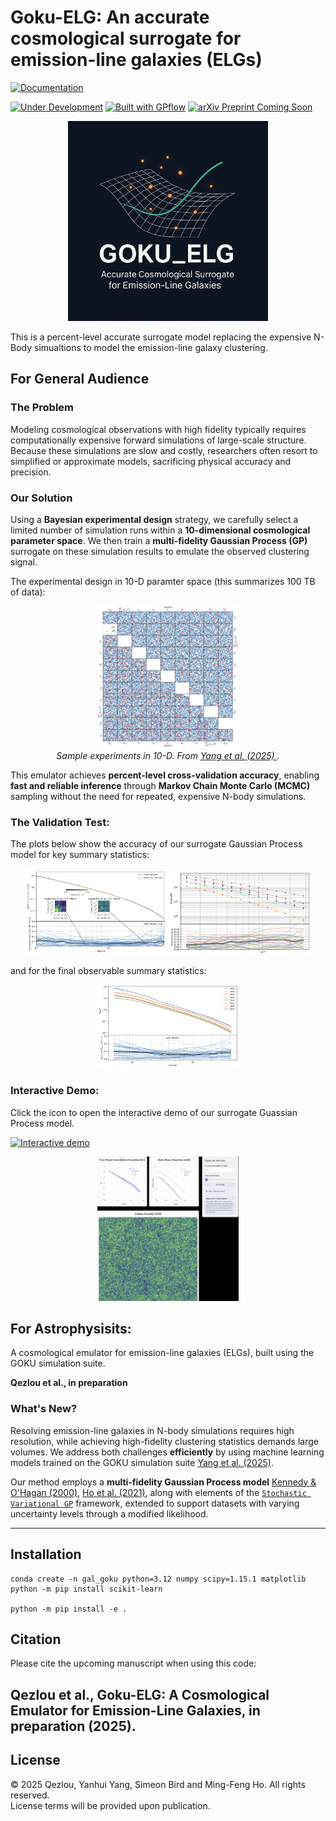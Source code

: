 # Goku-ELG: An accurate cosmological surrogate for emission-line galaxies (ELGs)

[![Documentation](https://img.shields.io/badge/📖_Read_The_Documentation-blue?style=for-the-badge&logo=readthedocs&logoColor=white)](https://goku-elg.readthedocs.io/en/latest/)

[![Under Development](https://img.shields.io/badge/status-under--development-orange)](https://github.com/)
[![Built with GPflow](https://img.shields.io/badge/built%20with-GPflow-2ea44f)](https://gpflow.github.io/)
[![arXiv Preprint Coming Soon](https://img.shields.io/badge/arXiv-preprint%20coming%20soon-blue)](https://arxiv.org/)


<p align="center">
    <img src="web_assets/goku_elg.png" alt="Goku-ELG logo" width="320"/>
</p>

This is a percent-level accurate surrogate model replacing the expensive N-Body simualtions to model the emission-line galaxy clustering. 



##  For General Audience

### The Problem

Modeling cosmological observations with high fidelity typically requires computationally expensive forward simulations of large-scale structure.
Because these simulations are slow and costly, researchers often resort to simplified or approximate models, sacrificing physical accuracy and precision.

### Our Solution

Using a **Bayesian experimental design** strategy, we carefully select a limited number of simulation runs within a **10-dimensional cosmological parameter space**.
We then train a **multi-fidelity Gaussian Process (GP)** surrogate on these simulation results to emulate the observed clustering signal.

The experimental design in 10-D paramter space (this summarizes 100 TB of data):

<p align="center">
  <img src="web_assets/10-D-param-space.png" alt="parameters" width="45%">
  <br>
  <em>
    Sample experiments in 10-D. From
    <a href="https://ui.adsabs.harvard.edu/abs/2025PhRvD.111h3529Y/abstract" target="_blank">
      Yang et al. (2025)
    </a>.
  </em>
</p>


This emulator achieves **percent-level cross-validation accuracy**, enabling **fast and reliable inference** through **Markov Chain Monte Carlo (MCMC)** sampling without the need for repeated, expensive N-body simulations.


### The Validation Test:
The plots below show the accuracy of our surrogate Gaussian Process model for key summary statistics:

<p align="center">
  <img src="web_assets/h-h-clustering-cv.png" alt="Gal-Gal-Clustering" width="45%">
  <img src="web_assets/hmf-cv.png" alt="hmf-CV" width="45%">
</p>

and for the final observable summary statistics:
<p align="center">
  <img src="web_assets/Galaxy_Galaxy_clustering.png" alt="Gal-Gal-Clustering" width="45%">
</p>



### Interactive Demo:
Click the icon to open the interactive demo of our surrogate Guassian Process model.

[![Interactive demo](https://img.shields.io/badge/Interactive%20Demo–Goku%20ELG-cyan?style=flat-square)](https://qezlou.github.io/gal-clustering-viz/change_one/)

<p align="center">
  <a href="https://qezlou.github.io/gal-clustering-viz/change_one/" target="_blank">
    <img src="web_assets/demo-snap.png" alt="Gal-Gal-Clustering" width="45%">
  </a>
</p>


## For Astrophysisits:

A cosmological emulator for emission-line galaxies (ELGs), built using the GOKU simulation suite.

**Qezlou et al., in preparation**


### What's New?

Resolving emission-line galaxies in N-body simulations requires high resolution, while achieving high-fidelity clustering statistics demands large volumes. We address both challenges **efficiently** by using machine learning models trained on the GOKU simulation suite [Yang et al. (2025)](https://ui.adsabs.harvard.edu/abs/2025PhRvD.111h3529Y/abstract).

Our method employs a **multi-fidelity Gaussian Process model** [Kennedy & O'Hagan (2000)](https://academic.oup.com/biomet/article-abstract/87/1/1/221217?redirectedFrom=PDF), [Ho et al. (2021)](https://arxiv.org/abs/2105.01081), along with elements of the [`Stochastic Variational GP`](https://arxiv.org/pdf/1411.2005) framework, extended to support datasets with varying uncertainty levels through a modified likelihood.

---


## Installation

```
conda create -n gal_goku python=3.12 numpy scipy=1.15.1 matplotlib
python -m pip install scikit-learn

python -m pip install -e .
```


## Citation

Please cite the upcoming manuscript when using this code:

Qezlou et al., Goku-ELG: A Cosmological Emulator for Emission-Line Galaxies, in preparation (2025).
---

## License

© 2025 Qezlou, Yanhui Yang, Simeon Bird and Ming-Feng Ho. All rights reserved.  
License terms will be provided upon publication.



